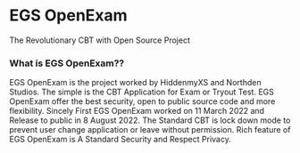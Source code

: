 # EGS OpenExam
The Revolutionary CBT with Open Source Project

### What is EGS OpenExam??
EGS OpenExam is the project worked by HiddenmyXS and Northden Studios. The simple is the CBT Application 
for Exam or Tryout Test. EGS OpenExam offer the best security, open to public source code and more flexibility.
Sincely First EGS OpenExam worked on 11 March 2022 and Release to public in 8 August 2022. The Standard CBT is
lock down mode to prevent user change application or leave without permission. Rich feature of EGS OpenExam is
A Standard Security and Respect Privacy.
